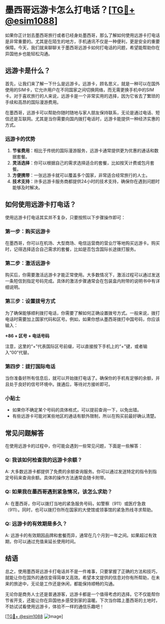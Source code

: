 # 墨西哥远游卡怎么打电话？[[TG💪+ @esim1088](https://t.me/s/esim1088)]

如果你正计划去墨西哥旅行或者已经身处墨西哥，那么了解如何使用远游卡打电话是非常重要的。尤其是在陌生的地方，手机通讯不仅是一种便利，更是安全的重要保障。今天，我们就来聊聊关于墨西哥远游卡如何打电话的问题，希望能帮助你在异国他乡也能轻松沟通。

## 远游卡是什么？

首先，让我们来了解一下什么是远游卡。远游卡，顾名思义，就是一种可以在国外使用的SIM卡，它允许用户在不同国家之间切换网络，而无需更换手机中的SIM卡。对于喜欢旅行的人来说，远游卡是一个非常实用的选择，因为它省去了繁琐的手续和高昂的国际漫游费用。

在墨西哥，远游卡可以帮助你随时随地与家人朋友保持联系，无论是通过电话、短信还是互联网。尤其是当你需要向国内拨打电话时，远游卡能提供一种经济实惠的方式。

### 远游卡的优势

1. **节省费用**：相比于传统的国际漫游服务，远游卡通常提供更为优惠的通话和数据套餐。
2. **灵活选择**：你可以根据自己的需求选择适合的套餐，比如按天计费或包月套餐。
3. **方便携带**：一张远游卡就可以覆盖多个国家，非常适合经常旅行的人士。
4. **技术支持**：许多远游卡服务商都提供24小时的技术支持，确保你在遇到问题时能够及时解决。

## 如何使用远游卡打电话？

使用远游卡打电话其实并不复杂，只要按照以下步骤操作即可：

### 第一步：购买远游卡

在墨西哥，你可以在机场、大型商场、电信运营商的营业厅等地购买远游卡。购买时，记得选择适合自己需求的套餐，比如是否包含国际长途拨打服务。

### 第二步：激活远游卡

购买后，你需要激活远游卡才能正常使用。大多数情况下，激活过程可以通过发送一条短信到指定号码完成。具体的激活步骤通常会在包装盒内附带的说明书中有详细说明。

### 第三步：设置拨号方式

为了确保能够顺利拨打电话，你需要了解如何正确设置拨号方式。一般来说，拨打电话时需要加上国家代码和区号。例如，如果你想从墨西哥拨打中国号码，你应该输入：

**+86 + 区号 + 电话号码**

注意，这里的“+”代表国际区号前缀，可以直接按下手机上的“+”键，或者输入“00”代替。

### 第四步：拨打国际电话

当你准备好所有信息后，就可以开始拨打电话了。确保你的手机有足够的余额，并且处于良好的信号环境中。拨通后，等待对方接听即可。

### 小贴士

- 如果你不确定某个号码的具体格式，可以提前查询一下，以免出错。
- 有些远游卡可能对某些地区的通话有额外限制，所以在购买前最好确认清楚。

## 常见问题解答

在使用远游卡的过程中，你可能会遇到一些常见问题，下面是一些解答：

### Q: 我该如何检查我的远游卡余额？

A: 大多数远游卡都提供了免费的余额查询服务。你可以通过发送特定的指令到指定号码来查询余额。具体的操作方法通常会随卡附带。

### Q: 如果我在墨西哥遇到紧急情况，该怎么求助？

A: 在墨西哥，你可以拨打当地的紧急服务号码，如警察（911）或医疗急救（911）。同时，也可以拨打你所在国家的大使馆或领事馆的紧急热线寻求帮助。

### Q: 远游卡的有效期是多久？

A: 远游卡的有效期因品牌和套餐而异，通常在几个月到一年之间。如果超过有效期，你可以通过充值来延长使用时间。

## 结语

总之，使用墨西哥远游卡打电话并不是一件难事，只要掌握了正确的方法和技巧，就能让你在国外的通信变得简单又高效。希望本文提供的信息对你有所帮助，在未来的旅途中，无论是工作还是休闲，都能保持顺畅的沟通。

无论你是商务人士还是普通游客，远游卡都是一个值得考虑的选择。它不仅能帮你节省开支，还能让你在异国他乡感受到家的温暖。下次当你踏上墨西哥的土地时，不妨试试看使用远游卡，体验不一样的通信乐趣吧！

[[TG💪+ @esim1088](https://t.me/s/esim1088) ![Image](https://i.postimg.cc/4NQfJmqS/Snipaste-2025-05-13-00-14-12.png)]